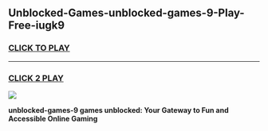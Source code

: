 
## Unblocked-Games-unblocked-games-9-Play-Free-iugk9
<h3>
<a href="https://premium76.site?title=unblocked-games-9&ref=18A1">CLICK TO PLAY</a></h3>
<hr>

<h3>
<a href="https://premium76.site?title=unblocked-games-9&ref=18A1">CLICK 2 PLAY</a>
  
</h3>

<a href="https://premium76.site?title=unblocked-games-9&ref=18A1"><img src="https://clearcache.store/games.png"></a>


**unblocked-games-9 games unblocked: Your Gateway to Fun and Accessible Online Gaming**
